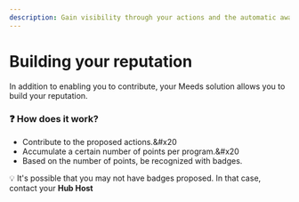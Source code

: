 ```yaml
---
description: Gain visibility through your actions and the automatic awarding of recognition badges
---
```


# Building your reputation

In addition to enabling you to contribute, your Meeds solution allows you to build your reputation.

### :question: How does it work?

- Contribute to the proposed actions.\&#x20
- Accumulate a certain number of points per program.\&#x20
- Based on the number of points, be recognized with badges.

:bulb: It's possible that you may not have badges proposed. In that case, contact your **Hub Host**
